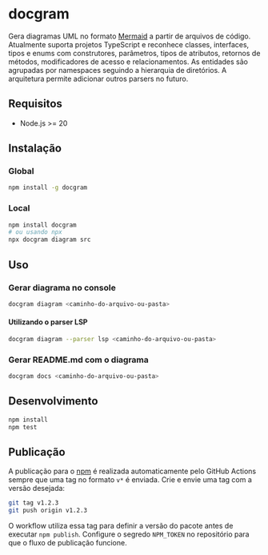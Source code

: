 # docgram

Gera diagramas UML no formato [Mermaid](https://mermaid.js.org/) a partir de arquivos de código. Atualmente suporta projetos TypeScript e reconhece classes, interfaces, tipos e enums com construtores, parâmetros, tipos de atributos, retornos de métodos, modificadores de acesso e relacionamentos. As entidades são agrupadas por namespaces seguindo a hierarquia de diretórios. A arquitetura permite adicionar outros parsers no futuro.

## Requisitos

- Node.js >= 20

## Instalação

### Global

```bash
npm install -g docgram
```

### Local

```bash
npm install docgram
# ou usando npx
npx docgram diagram src
```

## Uso

### Gerar diagrama no console

```bash
docgram diagram <caminho-do-arquivo-ou-pasta>
```

#### Utilizando o parser LSP

```bash
docgram diagram --parser lsp <caminho-do-arquivo-ou-pasta>
```

### Gerar README.md com o diagrama

```bash
docgram docs <caminho-do-arquivo-ou-pasta>
```

## Desenvolvimento

```bash
npm install
npm test
```

## Publicação

A publicação para o [npm](https://www.npmjs.com/) é realizada automaticamente pelo GitHub Actions sempre que uma tag no formato `v*` é enviada. Crie e envie uma tag com a versão desejada:

```bash
git tag v1.2.3
git push origin v1.2.3
```

O workflow utiliza essa tag para definir a versão do pacote antes de executar `npm publish`. Configure o segredo `NPM_TOKEN` no repositório para que o fluxo de publicação funcione.
